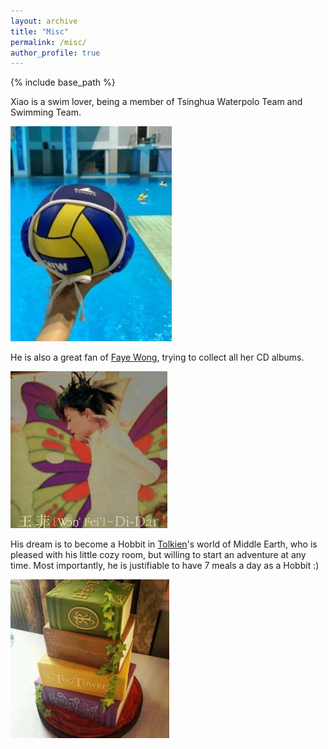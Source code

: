 ```yaml
---
layout: archive
title: "Misc"
permalink: /misc/
author_profile: true
---
```


{% include base_path %}

Xiao is a swim lover, being a member of Tsinghua Waterpolo Team and Swimming Team. 

![lotr](/images/waterpolo.jpg)

He is also a great fan of [Faye Wong](https://music.apple.com/cn/artist/%E7%8E%8B%E8%8F%B2/41760704), trying to collect all her CD albums.

![lotr](/images/faye.jpg)

His dream is to become a Hobbit in [Tolkien](https://en.wikipedia.org/wiki/J._R._R._Tolkien)'s world of Middle Earth, who is pleased with his little cozy room, but willing to start an adventure at any time. Most importantly, he is justifiable to have 7 meals a day as a Hobbit :)

![lotr](/images/lotr.jpg)
